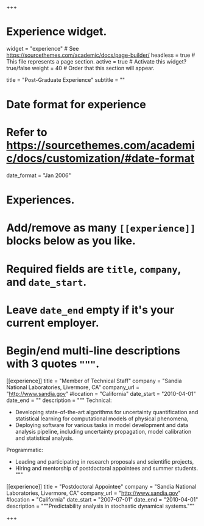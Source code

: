 +++
# Experience widget.
widget = "experience"  # See https://sourcethemes.com/academic/docs/page-builder/
headless = true  # This file represents a page section.
active = true  # Activate this widget? true/false
weight = 40  # Order that this section will appear.

title = "Post-Graduate Experience"
subtitle = ""

# Date format for experience
#   Refer to https://sourcethemes.com/academic/docs/customization/#date-format
date_format = "Jan 2006"

# Experiences.
#   Add/remove as many `[[experience]]` blocks below as you like.
#   Required fields are `title`, `company`, and `date_start`.
#   Leave `date_end` empty if it's your current employer.
#   Begin/end multi-line descriptions with 3 quotes `"""`.
[[experience]]
  title = "Member of Technical Staff"
  company = "Sandia National Laboratories, Livermore, CA"
  company_url = "http://www.sandia.gov"
  #location = "California"
  date_start = "2010-04-01"
  date_end = ""
  description = """
  Technical:

  * Developing state-of-the-art algorithms for uncertainty quantification and statistical learning for computational models of physical phenomena,
  * Deploying software for various tasks in model development and data analysis pipeline, including uncertainty propagation, model calibration and statistical analysis.
  
  Programmatic:

  * Leading and participating in research proposals and scientific projects,
  * Hiring and mentorship of postdoctoral appointees and summer students.
  """

[[experience]]
  title = "Postdoctoral Appointee"
  company = "Sandia National Laboratories, Livermore, CA"
  company_url = "http://www.sandia.gov"
  #location = "California"
  date_start = "2007-07-01"
  date_end = "2010-04-01"
  description = """Predictability analysis in stochastic dynamical systems."""

+++
